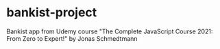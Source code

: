 # bankist-project
Bankist app from Udemy course "The Complete JavaScript Course 2021: From Zero to Expert!" by Jonas Schmedtmann
```